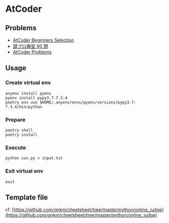 # AtCoder

## Problems

- [AtCoder Beginners Selection](https://atcoder.jp/contests/abs/tasks)
- [競プロ典型 90 問](https://atcoder.jp/contests/typical90)
- [AtCoder Problems](https://kenkoooo.com/atcoder/#/table/)

## Usage

### Create virtual env

```
anyenv install pyenv
pyenv install pypy3.7-7.3.4
poetry env use $HOME/.anyenv/envs/pyenv/versions/pypy3.7-7.3.4/bin/python
```

### Prepare

```
poetry shell
poetry install
```

### Execute

```
python xxx.py < input.txt
```

### Exit virtual env

```
exit
```

## Template file

cf. [https://github.com/gnkm/cheetsheet/tree/master/python/online_judge](https://github.com/gnkm/cheetsheet/tree/master/python/online_judge)
